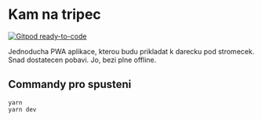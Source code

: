 # Kam na tripec

[![Gitpod ready-to-code](https://img.shields.io/badge/Gitpod-ready--to--code-blue?logo=gitpod)](https://gitpod.io/#https://github.com/petrkucerak/kam-jet)

Jednoducha PWA aplikace, kterou budu prikladat k darecku pod stromecek. Snad dostatecen pobavi. Jo, bezi plne offline.


## Commandy pro spusteni

```
yarn
yarn dev
```
